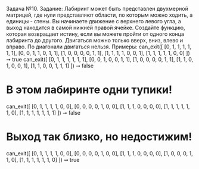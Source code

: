 Задача №10.
Задание:
Лабиринт может быть представлен двухмерной матрицей, где нули представляют области, по которым можно ходить,
а единицы - стены. Вы начинаете движение с верхнего левого угла, а выход находится в самой нижней правой ячейке.
Создайте функцию, которая возвращает истину, если вы можете пройти от одного конца лабиринта до другого.
Двигаться можно только вверх, вниз, влево и вправо. По диагонали двигаться нельзя.
Примеры:
can_exit([
  [0, 1, 1, 1, 1, 1, 1],
  [0, 0, 1, 1, 0, 1, 1],
  [1, 0, 0, 0, 0, 1, 1],
  [1, 1, 1, 1, 0, 0, 1],
  [1, 1, 1, 1, 1, 0, 0]
]) ➞ true
can_exit([
  [0, 1, 1, 1, 1, 1, 1],
  [0, 0, 1, 0, 0, 1, 1],
  [1, 0, 0, 0, 0, 1, 1],
  [1, 1, 0, 1, 0, 0, 1],
  [1, 1, 0, 0, 1, 1, 1]
]) ➞ false
# В этом лабиринте одни тупики!
can_exit([
  [0, 1, 1, 1, 1, 0, 0],
  [0, 0, 0, 0, 1, 0, 0],
  [1, 1, 1, 0, 0, 0, 0],
  [1, 1, 1, 1, 1, 1, 0],
  [1, 1, 1, 1, 1, 1, 1]
]) ➞ false
# Выход так близко, но недостижим!
can_exit([
  [0, 1, 1, 1, 1, 0, 0],
  [0, 0, 0, 0, 1, 0, 0],
  [1, 1, 1, 0, 0, 0, 0],
  [1, 0, 0, 0, 1, 1, 0],
  [1, 1, 1, 1, 1, 1, 0]
]) ➞ true